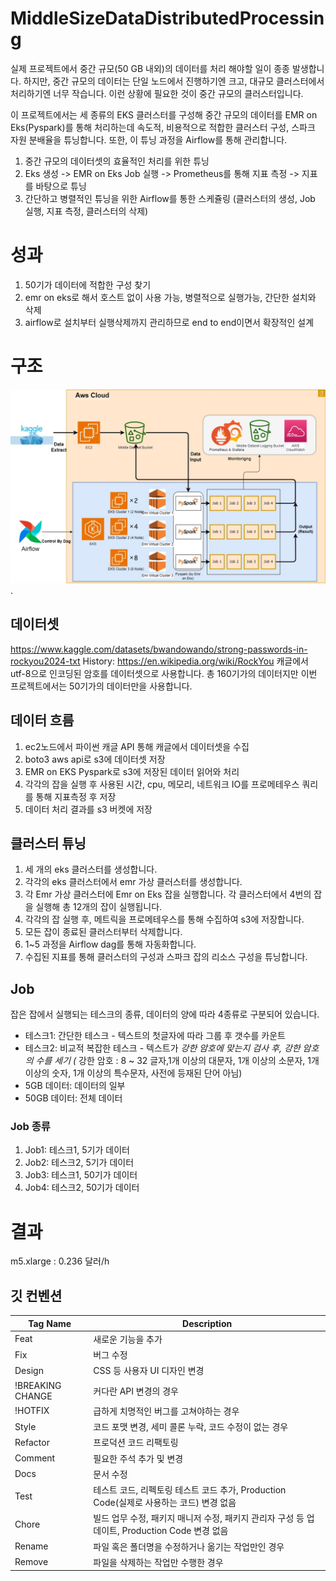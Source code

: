 # MiddleSizeDataDistributedProcessing
실제 프로젝트에서 중간 규모(50 GB 내외)의 데이터를 처리 해야할 일이 종종 발생합니다.
하지만, 중간 규모의 데이터는 단일 노드에서 진행하기엔 크고, 대규모 클러스터에서 처리하기엔 너무 작습니다.
이런 상황에 필요한 것이 중간 규모의 클러스터입니다.

이 프로젝트에서는 세 종류의 EKS 클러스터를 구성해 중간 규모의 데이터를 EMR on Eks(Pyspark)를 통해 처리하는데 속도적, 비용적으로 적합한 클러스터 구성, 스파크 자원 분배율을 튜닝합니다.
또한, 이 튜닝 과정을 Airflow를 통해 관리합니다.

1. 중간 규모의 데이터셋의 효율적인 처리를 위한 튜닝
2. Eks 생성 -> EMR on Eks Job 실행 -> Prometheus를 통해 지표 측정 -> 지표를 바탕으로 튜닝
3. 간단하고 병렬적인 튜닝을 위한 Airflow를 통한 스케쥴링 (클러스터의 생성, Job 실행, 지표 측정, 클러스터의 삭제)

# 성과
1. 50기가 데이터에 적합한 구성 찾기
2. emr on eks로 해서 호스트 없이 사용 가능, 병렬적으로 실행가능, 간단한 설치와 삭제
3. airflow로 설치부터 실행삭제까지 관리하므로 end to end이면서 확장적인 설계


#  구조
![architecture](architecture.jpg).
## 데이터셋
https://www.kaggle.com/datasets/bwandowando/strong-passwords-in-rockyou2024-txt
History: https://en.wikipedia.org/wiki/RockYou
캐글에서 utf-8으로 인코딩된 암호를 데이터셋으로 사용합니다. 총 160기가의 데이터지만 이번 프로젝트에서는 50기가의 데이터만을 사용합니다.
## 데이터 흐름
1. ec2노드에서 파이썬 캐글 API 통해 캐글에서 데이터셋을 수집
2. boto3 aws api로 s3에 데이터셋 저장
3. EMR on EKS Pyspark로 s3에 저장된 데이터 읽어와 처리
4. 각각의 잡을 실행 후 사용된 시간, cpu, 메모리, 네트워크 IO를 프로메테우스 쿼리를 통해 지표측정 후 저장
5. 데이터 처리 결과를 s3 버켓에 저장

## 클러스터 튜닝
1. 세 개의 eks 클러스터를 생성합니다.
2. 각각의 eks 클러스터에서 emr 가상 클러스터를 생성합니다.
3. 각 Emr 가상 클러스터에 Emr on Eks 잡을 실행합니다. 각 클러스터에서 4번의 잡을 실행해 총 12개의 잡이 실행됩니다.
4. 각각의 잡 실행 후, 메트릭을 프로메테우스를 통해 수집하여 s3에 저장합니다.
5. 모든 잡이 종료된 클러스터부터 삭제합니다.
5. 1~5 과정을 Airflow dag를 통해 자동화합니다.
6. 수집된 지표를 통해 클러스터의 구성과 스파크 잡의 리소스 구성을 튜닝합니다.

## Job
잡은 잡에서 실행되는 테스크의 종류, 데이터의 양에 따라 4종류로 구분되어 있습니다.
- 테스크1: 간단한 테스크 - 텍스트의 첫글자에 따라 그룹 후 갯수를 카운트
- 테스크2: 비교적 복잡한 테스크 - 텍스트가 *강한 암호에 맞는지 검사 후, 강한 암호의 수를 세기
  (* 강한 암호 : 8 ~ 32 글자,1개 이상의 대문자,  1개 이상의 소문자,  1개 이상의 숫자,  1개 이상의 특수문자,  사전에 등재된 단어 아님)
- 5GB 데이터: 데이터의 일부
- 50GB 데이터: 전체 데이터

### Job 종류 
1. Job1: 테스크1, 5기가 데이터
2. Job2: 테스크2, 5기가 데이터
3. Job3: 테스크1, 50기가 데이터
4. Job4: 테스크2, 50기가 데이터



# 결과
m5.xlarge : 0.236 달러/h




## 깃 컨벤션
| Tag Name         | Description                                                                                   |
| ---------------- | --------------------------------------------------------------------------------------------- |
| Feat             | 새로운 기능을 추가                                                                            |
| Fix              | 버그 수정                                                                                     |
| Design           | CSS 등 사용자 UI 디자인 변경                                                                  |
| !BREAKING CHANGE | 커다란 API 변경의 경우                                                                        |
| !HOTFIX          | 급하게 치명적인 버그를 고쳐야하는 경우                                                        |
| Style            | 코드 포맷 변경, 세미 콜론 누락, 코드 수정이 없는 경우                                         |
| Refactor         | 프로덕션 코드 리팩토링                                                                        |
| Comment          | 필요한 주석 추가 및 변경                                                                      |
| Docs             | 문서 수정                                                                                     |
| Test             | 테스트 코드, 리펙토링 테스트 코드 추가, Production Code(실제로 사용하는 코드) 변경 없음       |
| Chore            | 빌드 업무 수정, 패키지 매니저 수정, 패키지 관리자 구성 등 업데이트, Production Code 변경 없음 |
| Rename           | 파일 혹은 폴더명을 수정하거나 옮기는 작업만인 경우                                            |
| Remove           | 파일을 삭제하는 작업만 수행한 경우                                                            |
